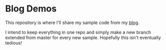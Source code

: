# Blog Demos

This repository is where I'll share my sample code from my [blog](https://mikespsyche.com). 

I intend to keep everything in one repo and simply make a new branch extended from master for every new sample. Hopefully this isn't eventually tedious!

